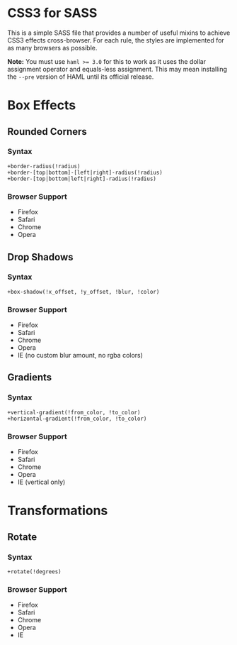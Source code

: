 # CSS3 for SASS

This is a simple SASS file that provides a number of useful mixins to achieve CSS3 effects cross-browser. For each rule, the styles are implemented for as many browsers as possible.

**Note:** You must use `haml >= 3.0` for this to work as it uses the dollar assignment operator and equals-less assignment. This may mean installing the `--pre` version of HAML until its official release.

# Box Effects

## Rounded Corners

### Syntax

    +border-radius(!radius)
    +border-[top|bottom]-[left|right]-radius(!radius)
    +border-[top|bottom|left|right]-radius(!radius)

### Browser Support

* Firefox
* Safari
* Chrome
* Opera

## Drop Shadows

### Syntax

    +box-shadow(!x_offset, !y_offset, !blur, !color)

### Browser Support

* Firefox
* Safari
* Chrome
* Opera
* IE (no custom blur amount, no rgba colors)

## Gradients

### Syntax

    +vertical-gradient(!from_color, !to_color)
    +horizontal-gradient(!from_color, !to_color)

### Browser Support

* Firefox
* Safari
* Chrome
* Opera
* IE (vertical only)

# Transformations

## Rotate

### Syntax

    +rotate(!degrees)

### Browser Support

* Firefox
* Safari
* Chrome
* Opera
* IE